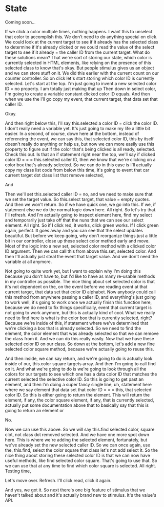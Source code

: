 # State

Coming soon...

If we click a color multiple times, nothing happens. I want this to unselect that
color to accomplish this. We don't need to do anything special on click. We could
look at the current target to see if it already has the selected class to determine
if it's already clicked or we could read the value of the select target to see if it
already = the caller ID from the current target. What do these solutions mean? That
we're sort of storing our state, which color is currently selected in HTML elements,
like relying on the presence of this selected class to know that's okay. But people
stimulus gives us an object and we can store stuff on it. We did this earlier with
the current count on our counter controller. So on click let's start storing which
color ID is currently selected. Let's start at the top. I'm just going to invent a
new selected color ID = no property. I am totally just making that up Then down in
select color, I'm going to create a variable constant clicked color ID equals. And
then when we use the I'll go copy my event, that current target, that data set that
caller ID.

Okay.

And then right below this, I'll say this.selected a color ID = click the color ID. I
don't really need a variable yet. It's just going to make my life a little bit
easier. In a second, of course, down here at the bottom, instead of referencing the
event, we can say this, that selected color ID, this by itself doesn't really do
anything or help us, but now we can more easily use this property to figure out if
the color that's being clicked is all ready, selected. Check this out. Is that an if
statement right near the top, we'll say if clicked color ID = = = this.selected
caller ID, then we know that we're clicking on a color box that's already selected.
So we can do in this case is I'll actually copy my class list code from below this
time, it's going to event that car current target dot class list that remove
selected,

And

Then we'll set this.selected caller ID = no, and we need to make sure that we set the
target value. So this.select target, that value = empty quotes. And then we won't
return. So if we have quick one, we go into this. If we, if statement else we do the
normal logic down here. All right. So let's try that. I'll refresh. And I'm actually
going to inspect element here, find my select and temporarily just take off that the
nuns that we can see our select element. All right. So if I click red, it works,
click green works. If I click green again, perfect. It goes away and you can see that
the select updates beautiful. But before we keep going, why don't reorganize things
just a little bit in our controller, close up these select color method early and
move. Most of the logic into a new set, selected color method with a clicked color ID
argument. Then we can call this from above this.set, selected color. And then I'll
actually just steal the event that target value. And we don't need the variable at
all anymore.

Not going to quite work yet, but I want to explain why I'm doing this because you
don't have to, but I'd like to have as many re-usable methods in my controller as
possible. The nice thing about set selected color is that it's not dependent on the,
on the event before we reading event at that current target, that data set that color
ID alphabet. Now anybody could call this method from anywhere passing a caller ID,
and everything's just going to work well, it's going to work once we actually finish
this function here, because we do need to fix things specifically, event that current
target is not going to work anymore, but this is actually kind of cool. What we
really need to find here is what is the color box that is currently selected, right?
Because we're inside of this, if statement where we've determined that we're clicking
a box that is already selected. So we need to find the element, the color element
that was already selected so that we can remove the class from it. And we can do this
really easily. Now that we have these selected color ID on our class. So down at the
bottom, let's add a new fine selected color square method, because we're actually
going to reuse this.

And then inside, we can say return, and we're going to do is actually look inside of
our, this.color square targets array. And then I'm going to call find on it. And what
we're going to do is we're going to look through all the colors for our targets to
see which one has a data color ID that matches the current selected the selective
color ID. So this is going to get past an element, and then I'm doing a super fancy
single line, uh, statement here where we say element that data set that color ID = =
= this, that selected color ID. So this is either going to return the element. This
will return the element, if any, the color square element, if any, that is currently
selected, actually put some documentation above that to basically say that this is
going to return an element or

No.

Now we can use this above. So we will say this.find selected color, square clot, not
class dot removed selected. And we have one more spot down here. This is where we're
adding the selected element, fortunately, but we've already set the new selected
caller ID. So we can once again, use the, this.find, select the color square that
class let's not add select it. So the nice thing about storing these selected color
ID is that we can now have useful methods, like find selected color square. That's
going to use that. So we can use that at any time to find which color square is
selected. All right. Testing time,

Let's move over. Refresh. I'll click read, click it again.

And yes, we got it. So next there's one big feature of stimulus that we haven't
talked about and it's actually brand new to stimulus. It's the value's API.

